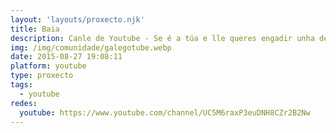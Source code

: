 ```yaml
---
layout: 'layouts/proxecto.njk'
title: Baia
description: Canle de Youtube - Se é a túa e lle queres engadir unha descripción e etiquetas, ponte en contacto con nós.
img: /img/comunidade/galegotube.webp
date: 2015-08-27 19:08:11
platform: youtube
type: proxecto
tags:
  - youtube
redes:
  youtube: https://www.youtube.com/channel/UC5M6raxP3euDNH8CZr2B2Nw
---
```


